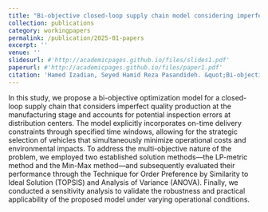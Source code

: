 ```yaml
---
title: "Bi-objective closed-loop supply chain model considering imperfect quality production and on-time delivery"
collection: publications
category: workingpapers
permalink: /publication/2025-01-papers
excerpt: ''
venue: ''
slidesurl: #'http://academicpages.github.io/files/slides1.pdf'
paperurl: #'http://academicpages.github.io/files/paper1.pdf'
citation: 'Hamed Izadian, Seyed Hamid Reza Pasandideh. &quot;Bi-objective closed-loop supply chain model considering imperfect quality production and on-time delivery.&quot; <i></i>'
---
```


In this study, we propose a bi-objective optimization model for a closed-loop supply chain that considers imperfect quality production at the manufacturing stage and accounts for potential inspection errors at distribution centers. The model explicitly incorporates on-time delivery constraints through specified time windows, allowing for the strategic selection of vehicles that simultaneously minimize operational costs and environmental impacts. To address the multi-objective nature of the problem, we employed two established solution methods—the LP-metric method and the Min-Max method—and subsequently evaluated their performance through the Technique for Order Preference by Similarity to Ideal Solution (TOPSIS) and Analysis of Variance (ANOVA). Finally, we conducted a sensitivity analysis to validate the robustness and practical applicability of the proposed model under varying operational conditions.
